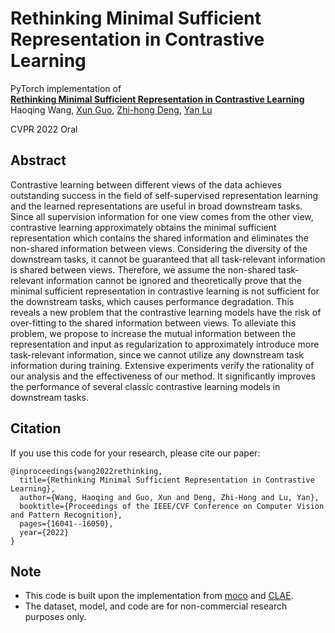 # Rethinking Minimal Sufficient Representation in Contrastive Learning
PyTorch implementation of
<br>
[**Rethinking Minimal Sufficient Representation in Contrastive Learning**](https://openaccess.thecvf.com/content/CVPR2022/papers/Wang_Rethinking_Minimal_Sufficient_Representation_in_Contrastive_Learning_CVPR_2022_paper.pdf)
<br>
Haoqing Wang, [Xun Guo](https://www.microsoft.com/en-us/research/people/xunguo/), [Zhi-hong Deng](http://www.cis.pku.edu.cn/jzyg/szdw/dzh.htm), [Yan Lu](https://www.microsoft.com/en-us/research/people/yanlu/)

CVPR 2022 Oral

## Abstract

Contrastive learning between different views of the data achieves outstanding success in the field of self-supervised representation learning and the learned representations are useful in broad downstream tasks. Since all supervision information for one view comes from the other view, contrastive learning approximately obtains the minimal sufficient representation which contains the shared information and eliminates the non-shared information between views. Considering the diversity of the downstream tasks, it cannot be guaranteed that all task-relevant information is shared between views. Therefore, we assume the non-shared task-relevant information cannot be ignored and theoretically prove that the minimal sufficient representation in contrastive learning is not sufficient for the downstream tasks, which causes performance degradation. This reveals a new problem that the contrastive learning models have the risk of over-fitting to the shared information between views. To alleviate this problem, we propose to increase the mutual information between the representation and input as regularization to approximately introduce more task-relevant information, since we cannot utilize any downstream task information during training. Extensive experiments verify the rationality of our analysis and the effectiveness of our method. It significantly improves the performance of several classic contrastive learning models in downstream tasks.

## Citation
If you use this code for your research, please cite our paper:
```
@inproceedings{wang2022rethinking,
  title={Rethinking Minimal Sufficient Representation in Contrastive Learning},
  author={Wang, Haoqing and Guo, Xun and Deng, Zhi-Hong and Lu, Yan},
  booktitle={Proceedings of the IEEE/CVF Conference on Computer Vision and Pattern Recognition},
  pages={16041--16050},
  year={2022}
}
```

## Note
- This code is built upon the implementation from [moco](https://github.com/facebookresearch/moco) and [CLAE](https://github.com/chihhuiho/CLAE).
- The dataset, model, and code are for non-commercial research purposes only.
